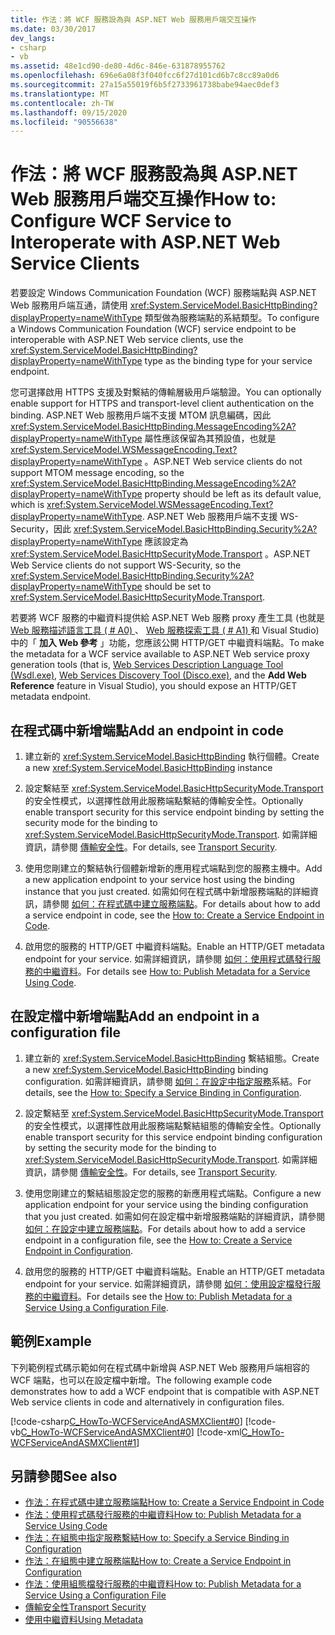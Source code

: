 ```yaml
---
title: 作法：將 WCF 服務設為與 ASP.NET Web 服務用戶端交互操作
ms.date: 03/30/2017
dev_langs:
- csharp
- vb
ms.assetid: 48e1cd90-de80-4d6c-846e-631878955762
ms.openlocfilehash: 696e6a08f3f040fcc6f27d101cd6b7c8cc89a0d6
ms.sourcegitcommit: 27a15a55019f6b5f2733961738babe94aec0def3
ms.translationtype: MT
ms.contentlocale: zh-TW
ms.lasthandoff: 09/15/2020
ms.locfileid: "90556638"
---
```

# <a name="how-to-configure-wcf-service-to-interoperate-with-aspnet-web-service-clients"></a><span data-ttu-id="84d27-102">作法：將 WCF 服務設為與 ASP.NET Web 服務用戶端交互操作</span><span class="sxs-lookup"><span data-stu-id="84d27-102">How to: Configure WCF Service to Interoperate with ASP.NET Web Service Clients</span></span>

<span data-ttu-id="84d27-103">若要設定 Windows Communication Foundation (WCF) 服務端點與 ASP.NET Web 服務用戶端互通，請使用 <xref:System.ServiceModel.BasicHttpBinding?displayProperty=nameWithType> 類型做為服務端點的系結類型。</span><span class="sxs-lookup"><span data-stu-id="84d27-103">To configure a Windows Communication Foundation (WCF) service endpoint to be interoperable with ASP.NET Web service clients, use the <xref:System.ServiceModel.BasicHttpBinding?displayProperty=nameWithType> type as the binding type for your service endpoint.</span></span>  
  
 <span data-ttu-id="84d27-104">您可選擇啟用 HTTPS 支援及對繫結的傳輸層級用戶端驗證。</span><span class="sxs-lookup"><span data-stu-id="84d27-104">You can optionally enable support for HTTPS and transport-level client authentication on the binding.</span></span> <span data-ttu-id="84d27-105">ASP.NET Web 服務用戶端不支援 MTOM 訊息編碼，因此 <xref:System.ServiceModel.BasicHttpBinding.MessageEncoding%2A?displayProperty=nameWithType> 屬性應該保留為其預設值，也就是 <xref:System.ServiceModel.WSMessageEncoding.Text?displayProperty=nameWithType> 。</span><span class="sxs-lookup"><span data-stu-id="84d27-105">ASP.NET Web service clients do not support MTOM message encoding, so the <xref:System.ServiceModel.BasicHttpBinding.MessageEncoding%2A?displayProperty=nameWithType> property should be left as its default value, which is <xref:System.ServiceModel.WSMessageEncoding.Text?displayProperty=nameWithType>.</span></span> <span data-ttu-id="84d27-106">ASP.NET Web 服務用戶端不支援 WS-Security，因此 <xref:System.ServiceModel.BasicHttpBinding.Security%2A?displayProperty=nameWithType> 應該設定為 <xref:System.ServiceModel.BasicHttpSecurityMode.Transport> 。</span><span class="sxs-lookup"><span data-stu-id="84d27-106">ASP.NET Web Service clients do not support WS-Security, so the <xref:System.ServiceModel.BasicHttpBinding.Security%2A?displayProperty=nameWithType> should be set to <xref:System.ServiceModel.BasicHttpSecurityMode.Transport>.</span></span>  
  
 <span data-ttu-id="84d27-107">若要將 WCF 服務的中繼資料提供給 ASP.NET Web 服務 proxy 產生工具 (也就是 [Web 服務描述語言工具 ( # A0) ](/previous-versions/dotnet/netframework-4.0/7h3ystb6(v=vs.100))、 [Web 服務探索工具 ( # A1) ](/previous-versions/dotnet/netframework-4.0/cy2a3ybs(v=vs.100))和 Visual Studio) 中的「 **加入 Web 參考** 」功能，您應該公開 HTTP/GET 中繼資料端點。</span><span class="sxs-lookup"><span data-stu-id="84d27-107">To make the metadata for a WCF service available to ASP.NET Web service proxy generation tools (that is, [Web Services Description Language Tool (Wsdl.exe)](/previous-versions/dotnet/netframework-4.0/7h3ystb6(v=vs.100)), [Web Services Discovery Tool (Disco.exe)](/previous-versions/dotnet/netframework-4.0/cy2a3ybs(v=vs.100)), and the **Add Web Reference** feature in Visual Studio), you should expose an HTTP/GET metadata endpoint.</span></span>  
  
## <a name="add-an-endpoint-in-code"></a><span data-ttu-id="84d27-108">在程式碼中新增端點</span><span class="sxs-lookup"><span data-stu-id="84d27-108">Add an endpoint in code</span></span>  
  
1. <span data-ttu-id="84d27-109">建立新的 <xref:System.ServiceModel.BasicHttpBinding> 執行個體。</span><span class="sxs-lookup"><span data-stu-id="84d27-109">Create a new <xref:System.ServiceModel.BasicHttpBinding> instance</span></span>  
  
2. <span data-ttu-id="84d27-110">設定繫結至 <xref:System.ServiceModel.BasicHttpSecurityMode.Transport> 的安全性模式，以選擇性啟用此服務端點繫結的傳輸安全性。</span><span class="sxs-lookup"><span data-stu-id="84d27-110">Optionally enable transport security for this service endpoint binding by setting the security mode for the binding to <xref:System.ServiceModel.BasicHttpSecurityMode.Transport>.</span></span> <span data-ttu-id="84d27-111">如需詳細資訊，請參閱 [傳輸安全性](transport-security.md)。</span><span class="sxs-lookup"><span data-stu-id="84d27-111">For details, see [Transport Security](transport-security.md).</span></span>  
  
3. <span data-ttu-id="84d27-112">使用您剛建立的繫結執行個體新增新的應用程式端點到您的服務主機中。</span><span class="sxs-lookup"><span data-stu-id="84d27-112">Add a new application endpoint to your service host using the binding instance that you just created.</span></span> <span data-ttu-id="84d27-113">如需如何在程式碼中新增服務端點的詳細資訊，請參閱 [如何：在程式碼中建立服務端點](how-to-create-a-service-endpoint-in-code.md)。</span><span class="sxs-lookup"><span data-stu-id="84d27-113">For details about how to add a service endpoint in code, see the [How to: Create a Service Endpoint in Code](how-to-create-a-service-endpoint-in-code.md).</span></span>  
  
4. <span data-ttu-id="84d27-114">啟用您的服務的 HTTP/GET 中繼資料端點。</span><span class="sxs-lookup"><span data-stu-id="84d27-114">Enable an HTTP/GET metadata endpoint for your service.</span></span> <span data-ttu-id="84d27-115">如需詳細資訊，請參閱 [如何：使用程式碼發行服務的中繼資料](how-to-publish-metadata-for-a-service-using-code.md)。</span><span class="sxs-lookup"><span data-stu-id="84d27-115">For details see [How to: Publish Metadata for a Service Using Code](how-to-publish-metadata-for-a-service-using-code.md).</span></span>  
  
## <a name="add-an-endpoint-in-a-configuration-file"></a><span data-ttu-id="84d27-116">在設定檔中新增端點</span><span class="sxs-lookup"><span data-stu-id="84d27-116">Add an endpoint in a configuration file</span></span>  
  
1. <span data-ttu-id="84d27-117">建立新的 <xref:System.ServiceModel.BasicHttpBinding> 繫結組態。</span><span class="sxs-lookup"><span data-stu-id="84d27-117">Create a new <xref:System.ServiceModel.BasicHttpBinding> binding configuration.</span></span> <span data-ttu-id="84d27-118">如需詳細資訊，請參閱 [如何：在設定中指定服務](../how-to-specify-a-service-binding-in-configuration.md)系結。</span><span class="sxs-lookup"><span data-stu-id="84d27-118">For details, see the [How to: Specify a Service Binding in Configuration](../how-to-specify-a-service-binding-in-configuration.md).</span></span>  
  
2. <span data-ttu-id="84d27-119">設定繫結至 <xref:System.ServiceModel.BasicHttpSecurityMode.Transport> 的安全性模式，以選擇性啟用此服務端點繫結組態的傳輸安全性。</span><span class="sxs-lookup"><span data-stu-id="84d27-119">Optionally enable transport security for this service endpoint binding configuration by setting the security mode for the binding to <xref:System.ServiceModel.BasicHttpSecurityMode.Transport>.</span></span> <span data-ttu-id="84d27-120">如需詳細資訊，請參閱 [傳輸安全性](transport-security.md)。</span><span class="sxs-lookup"><span data-stu-id="84d27-120">For details, see [Transport Security](transport-security.md).</span></span>  
  
3. <span data-ttu-id="84d27-121">使用您剛建立的繫結組態設定您的服務的新應用程式端點。</span><span class="sxs-lookup"><span data-stu-id="84d27-121">Configure a new application endpoint for your service using the binding configuration that you just created.</span></span> <span data-ttu-id="84d27-122">如需如何在設定檔中新增服務端點的詳細資訊，請參閱 [如何：在設定中建立服務端點](how-to-create-a-service-endpoint-in-configuration.md)。</span><span class="sxs-lookup"><span data-stu-id="84d27-122">For details about how to add a service endpoint in a configuration file, see the [How to: Create a Service Endpoint in Configuration](how-to-create-a-service-endpoint-in-configuration.md).</span></span>  
  
4. <span data-ttu-id="84d27-123">啟用您的服務的 HTTP/GET 中繼資料端點。</span><span class="sxs-lookup"><span data-stu-id="84d27-123">Enable an HTTP/GET metadata endpoint for your service.</span></span> <span data-ttu-id="84d27-124">如需詳細資訊，請參閱 [如何：使用設定檔發行服務的中繼資料](how-to-publish-metadata-for-a-service-using-a-configuration-file.md)。</span><span class="sxs-lookup"><span data-stu-id="84d27-124">For details see the [How to: Publish Metadata for a Service Using a Configuration File](how-to-publish-metadata-for-a-service-using-a-configuration-file.md).</span></span>  
  
## <a name="example"></a><span data-ttu-id="84d27-125">範例</span><span class="sxs-lookup"><span data-stu-id="84d27-125">Example</span></span>  
 <span data-ttu-id="84d27-126">下列範例程式碼示範如何在程式碼中新增與 ASP.NET Web 服務用戶端相容的 WCF 端點，也可以在設定檔中新增。</span><span class="sxs-lookup"><span data-stu-id="84d27-126">The following example code demonstrates how to add a WCF endpoint that is compatible with ASP.NET Web service clients in code and alternatively in configuration files.</span></span>  
  
 [!code-csharp[C_HowTo-WCFServiceAndASMXClient#0](../../../../samples/snippets/csharp/VS_Snippets_CFX/c_howto-wcfserviceandasmxclient/cs/program.cs#0)]
 [!code-vb[C_HowTo-WCFServiceAndASMXClient#0](../../../../samples/snippets/visualbasic/VS_Snippets_CFX/c_howto-wcfserviceandasmxclient/vb/program.vb#0)]
 [!code-xml[C_HowTo-WCFServiceAndASMXClient#1](../../../../samples/snippets/csharp/VS_Snippets_CFX/c_howto-wcfserviceandasmxclient/common/app.config#1)]
  
## <a name="see-also"></a><span data-ttu-id="84d27-127">另請參閱</span><span class="sxs-lookup"><span data-stu-id="84d27-127">See also</span></span>

- [<span data-ttu-id="84d27-128">作法：在程式碼中建立服務端點</span><span class="sxs-lookup"><span data-stu-id="84d27-128">How to: Create a Service Endpoint in Code</span></span>](how-to-create-a-service-endpoint-in-code.md)
- [<span data-ttu-id="84d27-129">作法：使用程式碼發行服務的中繼資料</span><span class="sxs-lookup"><span data-stu-id="84d27-129">How to: Publish Metadata for a Service Using Code</span></span>](how-to-publish-metadata-for-a-service-using-code.md)
- [<span data-ttu-id="84d27-130">作法：在組態中指定服務繫結</span><span class="sxs-lookup"><span data-stu-id="84d27-130">How to: Specify a Service Binding in Configuration</span></span>](../how-to-specify-a-service-binding-in-configuration.md)
- [<span data-ttu-id="84d27-131">作法：在組態中建立服務端點</span><span class="sxs-lookup"><span data-stu-id="84d27-131">How to: Create a Service Endpoint in Configuration</span></span>](how-to-create-a-service-endpoint-in-configuration.md)
- [<span data-ttu-id="84d27-132">作法：使用組態檔發行服務的中繼資料</span><span class="sxs-lookup"><span data-stu-id="84d27-132">How to: Publish Metadata for a Service Using a Configuration File</span></span>](how-to-publish-metadata-for-a-service-using-a-configuration-file.md)
- [<span data-ttu-id="84d27-133">傳輸安全性</span><span class="sxs-lookup"><span data-stu-id="84d27-133">Transport Security</span></span>](transport-security.md)
- [<span data-ttu-id="84d27-134">使用中繼資料</span><span class="sxs-lookup"><span data-stu-id="84d27-134">Using Metadata</span></span>](using-metadata.md)
